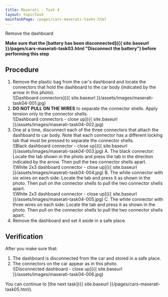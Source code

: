```yaml
---
title: Maserati - Task 4
layout: topicTask
mainTaskPage: /pages/cars-maserati-tasks.html
---
```


Remove the dashboard

**Make sure that the [battery has been disconnected]({{ site.baseurl }}/pages/cars-maserati-task03.html "Disconnect the battery") before performing this step** 

## Procedure

1. Remove the plastic bag from the car's dashboard and locate the connectors that hold the dashboard to the car body (indicated by the arrow in this photo). <br />![Dashboard connectors]({{ site.baseurl }}/assets/images/maserati-task04-001.jpg)
2. **DO NOT PULL ON THE WIRES** to separate the connector shells. Apply tension only to the connector shells.<br />![Dashboard connectors - close up]({{ site.baseurl }}/assets/images/maserati-task04-002.jpg)
3. One at a time, disconnect each of the three connectors that attach the dashboard to car body. Note that each connector has a different locking tab that must be pressed to separate the connector shells.
<br />![Black dashboard connector - close up]({{ site.baseurl }}/assets/images/maserati-task04-003.jpg)
	A.  The black connector: Locate the tab shown in the photo and press the tab in the direction indicated by the arrow. Then pull the two connector shells apart.
 <br />![White 2x3 dashboard connector - close up]({{ site.baseurl }}/assets/images/maserati-task04-004.jpg) 
	B.  The white connector with six wires on each side: Locate the tab and press it as shown in the photo. Then pull on the connector shells to pull the two connector shells apart.
 <br />![White 2x3 dashboard connector - close up]({{ site.baseurl }}/assets/images/maserati-task04-005.jpg) 
	C.  The white connector with three wires on each side: Locate the tab and press it as shown in the photo. Then pull on the connector shells to pull the two connector shells apart.
4. Remove the dashboard and set it aside in a safe place.

## Verification

After you make sure that:
1. The dashboard is disconnected from the car and stored in a safe place.
3. The connectors on the car appear as in this photo. <br />![Disconnected dashboard - close up]({{ site.baseurl }}/assets/images/maserati-task04-006.jpg)

You can continue to [the next task]({{ site.baseurl }}/pages/cars-maserati-task05.html).

